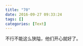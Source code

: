 ```yaml
---
title: "70"
date: 2016-09-27 09:33:24
tags: []
categories: [Text]
---
```


<p dir="ltr"  >不行不能这么狭隘，他们开心就好了。</p>